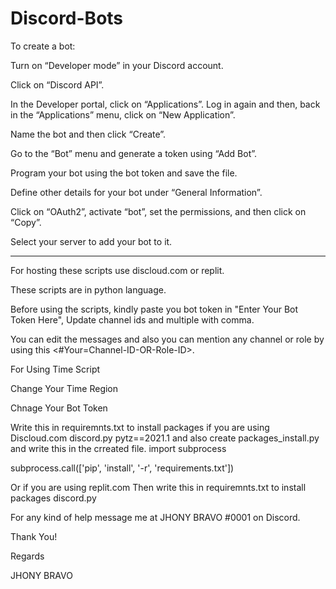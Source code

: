 # Discord-Bots

To create a bot:

Turn on “Developer mode” in your Discord account.

Click on “Discord API”.

In the Developer portal, click on “Applications”. Log in again and then, back in the “Applications” menu, click on “New Application”.

Name the bot and then click “Create”.

Go to the “Bot” menu and generate a token using “Add Bot”.

Program your bot using the bot token and save the file.

Define other details for your bot under “General Information”.

Click on “OAuth2”, activate “bot”, set the permissions, and then click on “Copy”.

Select your server to add your bot to it.

_________________________________________________________________________________________

For hosting these scripts use discloud.com or replit.

These scripts are in python language.

Before using the scripts, kindly paste you bot token in "Enter Your Bot Token Here", Update channel ids and multiple with comma.

You can edit the messages and also you can mention any channel or role by using this <#Your=Channel-ID-OR-Role-ID>.

For Using Time Script

Change Your Time Region

Chnage Your Bot Token

Write this in requiremnts.txt to install packages if you are using Discloud.com
discord.py
pytz==2021.1
and also create packages_install.py
and write this in the crreated file.
import subprocess

subprocess.call(['pip', 'install', '-r', 'requirements.txt'])

Or if you are using replit.com
Then write this in requiremnts.txt to install packages
discord.py




For any kind of help message me at JHONY BRAVO #0001 on Discord.

Thank You!

Regards

JHONY BRAVO
